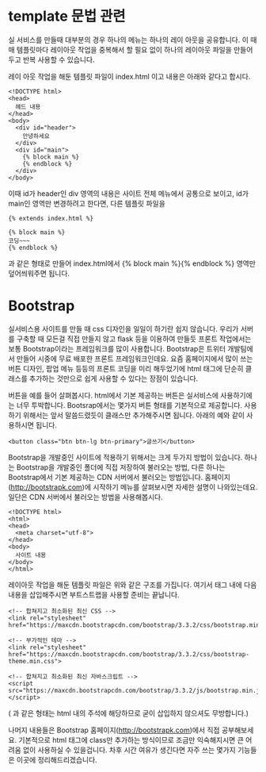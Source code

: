 # template 문법 관련
실 서비스를 만들때 대부분의 경우 하나의 메뉴는 하나의 레이 아웃을 공유합니다. 
이 때 매 템플릿마다 레이아웃 작업을 중복해서 할 필요 없이 하나의 레이아웃 파일을 만들어 두고 반복 사용할 수 있습니다.

레이 아웃 작업을 해둔 템플릿 파일이 index.html 이고 내용은 아래와 같다고 합시다.

```
<!DOCTYPE html>
<head>
  헤드 내용
</head>
<body>
  <div id="header">
    안녕하세요
  </div>
  <div id="main">
    {% block main %}
    {% endblock %}
  </div>
</body>
```

이때 id가 header인 div 영역의 내용은 사이트 전체 메뉴에서 공통으로 보이고, id가 main인 영역만 변경하려고 한다면, 다른 템플릿 파일을

```
{% extends index.html %}

{% block main %}
코딩~~~
{% endblock %}
```

과 같은 형태로 만들어 index.html에서 {% block main %}{% endblock %} 영역만 덮어씌워주면 됩니다.


# Bootstrap 
실서비스용 사이트를 만들 때 css 디자인을 일일이 하기란 쉽지 않습니다. 우리가 서버를 구축할 때 모든걸 직접 만들지 않고 flask 등을 이용하여 만들듯 프론트 작업에서는 보통 Bootstrap이라는 프레임워크를 많이 사용합니다. Bootstrap은 트위터 개발팀에서 만들어 시중에 무료 배포한 프론트 프레임워크인데요. 요즘 홈페이지에서 많이 쓰는 버튼 디자인, 팝업 메뉴 등등의 프론트 코딩을 미리 해두었기에 html 태그에 단순히 클래스를 추가하는 것만으로 쉽게 사용할 수 있다는 장점이 있습니다. 

버튼을 예를 들어 살펴봅시다. html에서 기본 제공하는 버튼은 실서비스에 사용하기에는 너무 투박합니다. Bootsrap에서는 몇가지 버튼 형태를 기본적으로 제공합니다. 사용하기 위해서는 앞서 말씀드렸듯이 클래스만 추가해주시면 됩니다. 아래의 예와 같이 사용하시면 됩니다.

```
<button class="btn btn-lg btn-primary">글쓰기</button>
```


Bootstrap을 개발중인 사이트에 적용하기 위해서는 크게 두가지 방법이 있습니다. 하나는 Bootstrap을 개발중인 폴더에 직접 저장하여 불러오는 방법, 다른 하나는 Bootstrap에서 기본 제공하는 CDN 서버에서 불러오는 방법입니다. 홈페이지(http://bootstrapk.com)에 시작하기 메뉴를 살펴보시면 자세한 설명이 나와있는데요. 일단은 CDN 서버에서 불러오는 방법을 사용해봅시다.

```
<!DOCTYPE html>
<html>
<head>
  <meta charset="utf-8">
</head>
<body>
  사이트 내용
</body>
</html>
```

레이아웃 작업을 해둔 템플릿 파일은 위와 같은 구조를 가집니다. 여기서 <head> 태그 내에 다음 내용을 삽입해주시면 부트스트랩을 사용할 준비는 끝납니다.

```
<!-- 합쳐지고 최소화된 최신 CSS -->
<link rel="stylesheet" href="https://maxcdn.bootstrapcdn.com/bootstrap/3.3.2/css/bootstrap.min.css">

<!-- 부가적인 테마 -->
<link rel="stylesheet" href="https://maxcdn.bootstrapcdn.com/bootstrap/3.3.2/css/bootstrap-theme.min.css">

<!-- 합쳐지고 최소화된 최신 자바스크립트 -->
<script src="https://maxcdn.bootstrapcdn.com/bootstrap/3.3.2/js/bootstrap.min.js"></script>
```

(<!-- ㄴㅇㄹ --> 과 같은 형태는 html 내의 주석에 해당하므로 굳이 삽입하지 않으셔도 무방합니다.)

나머지 내용들은 Bootstrap 홈페이지(http://bootstrapk.com)에서 직접 공부해보세요. 기본적으로 html 태그에 class만 추가하는 방식이므로 조금만 익숙해지시면 큰 어려움 없이 사용하실 수 있을겁니다. 차후 시간 여유가 생긴다면 자주 쓰는 몇가지 기능들은 이곳에 정리해드리겠습니다.
